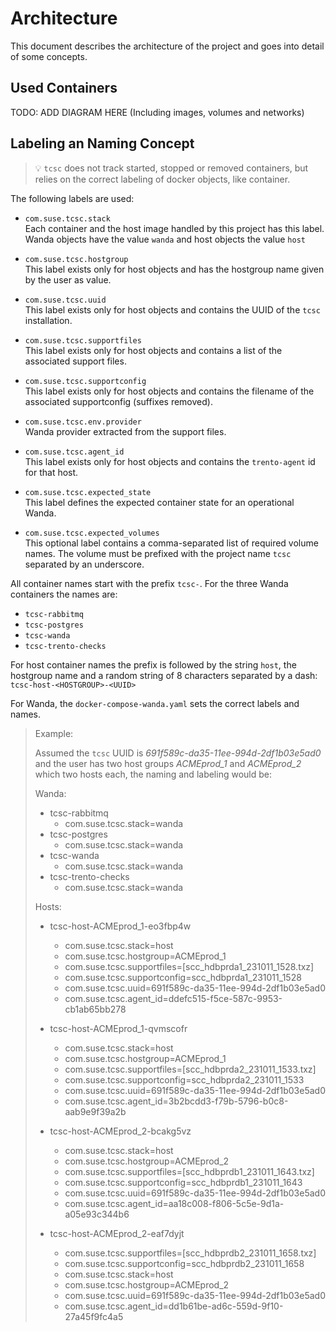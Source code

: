 # Architecture

This document describes the architecture of the project and goes into detail of some concepts.

## Used Containers

TODO: ADD DIAGRAM HERE (Including images, volumes and networks)


## Labeling an Naming Concept

> :bulb: `tcsc` does not track started, stopped or removed containers, but relies on the correct labeling of docker objects, like container.


The following labels are used:

- `com.suse.tcsc.stack`\
  Each container and the host image handled by this project has this label.
  Wanda objects have the value `wanda` and host objects the value `host`

- `com.suse.tcsc.hostgroup`\
  This label exists only for host objects and has the hostgroup name given by the user as value.

- `com.suse.tcsc.uuid`\
  This label exists only for host objects and contains the UUID of the `tcsc` installation.

- `com.suse.tcsc.supportfiles`\
  This label exists only for host objects and contains a list of the associated support files.

- `com.suse.tcsc.supportconfig`\
  This label exists only for host objects and contains the filename of the associated supportconfig (suffixes removed).

- `com.suse.tcsc.env.provider`\
  Wanda provider extracted from the support files.

- `com.suse.tcsc.agent_id`\
  This label exists only for host objects and contains the `trento-agent` id for that host.

- `com.suse.tcsc.expected_state`\
  This label defines the expected container state for an operational Wanda.

- `com.suse.tcsc.expected_volumes`\
  This optional label contains a comma-separated list of required volume names. The volume must
  be prefixed with the project name `tcsc` separated by an underscore.

All container names start with the prefix `tcsc-`. For the three Wanda containers the names are:

  - `tcsc-rabbitmq`
  - `tcsc-postgres`
  - `tcsc-wanda`
  - `tcsc-trento-checks`

For host container names the prefix is followed by the string `host`, the hostgroup name and a random string of 8 characters separated by a dash:
`tcsc-host-<HOSTGROUP>-<UUID>`

For Wanda, the `docker-compose-wanda.yaml` sets the correct labels and names.

> Example:
>
> Assumed the `tcsc` UUID is *691f589c-da35-11ee-994d-2df1b03e5ad0* and the user has two host groups *ACMEprod_1* and *ACMEprod_2* which two hosts each, the naming and labeling would be:
>
> Wanda:
> 
>  - tcsc-rabbitmq
>     - com.suse.tcsc.stack=wanda
>  - tcsc-postgres
>     - com.suse.tcsc.stack=wanda
>  - tcsc-wanda
>     - com.suse.tcsc.stack=wanda
>  - tcsc-trento-checks
>     - com.suse.tcsc.stack=wanda
>
> Hosts:
>
>  - tcsc-host-ACMEprod_1-eo3fbp4w
>     - com.suse.tcsc.stack=host
>     - com.suse.tcsc.hostgroup=ACMEprod_1
>     - com.suse.tcsc.supportfiles=[scc_hdbprda1_231011_1528.txz]
>     - com.suse.tcsc.supportconfig=scc_hdbprda1_231011_1528
>     - com.suse.tcsc.uuid=691f589c-da35-11ee-994d-2df1b03e5ad0
>     - com.suse.tcsc.agent_id=ddefc515-f5ce-587c-9953-cb1ab65bb278
>
>  - tcsc-host-ACMEprod_1-qvmscofr
>     - com.suse.tcsc.stack=host
>     - com.suse.tcsc.hostgroup=ACMEprod_1
>     - com.suse.tcsc.supportfiles=[scc_hdbprda2_231011_1533.txz]
>     - com.suse.tcsc.supportconfig=scc_hdbprda2_231011_1533
>     - com.suse.tcsc.uuid=691f589c-da35-11ee-994d-2df1b03e5ad0
>     - com.suse.tcsc.agent_id=3b2bcdd3-f79b-5796-b0c8-aab9e9f39a2b
>
>  - tcsc-host-ACMEprod_2-bcakg5vz
>     - com.suse.tcsc.stack=host
>     - com.suse.tcsc.hostgroup=ACMEprod_2
>     - com.suse.tcsc.supportfiles=[scc_hdbprdb1_231011_1643.txz]
>     - com.suse.tcsc.supportconfig=scc_hdbprdb1_231011_1643
>     - com.suse.tcsc.uuid=691f589c-da35-11ee-994d-2df1b03e5ad0
>     - com.suse.tcsc.agent_id=aa18c008-f806-5c5e-9d1a-a05e93c344b6
>
>  - tcsc-host-ACMEprod_2-eaf7dyjt
>     - com.suse.tcsc.supportfiles=[scc_hdbprdb2_231011_1658.txz]
>     - com.suse.tcsc.supportconfig=scc_hdbprdb2_231011_1658
>     - com.suse.tcsc.stack=host
>     - com.suse.tcsc.hostgroup=ACMEprod_2
>     - com.suse.tcsc.uuid=691f589c-da35-11ee-994d-2df1b03e5ad0
>     - com.suse.tcsc.agent_id=dd1b61be-ad6c-559d-9f10-27a45f9fc4a5
